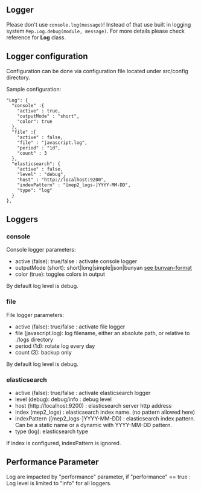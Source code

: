 ## Logger

Please don't use `console.log(message)`! Instead of that use built in logging 
system `Mep.Log.debug(module, message)`. For more details please check reference for 
**Log** class.

## Logger configuration

Configuration can be done via configuration file located under src/config directory.

Sample configuration: 
```
"Log": {
  "console" :{
    "active" : true,
    "outputMode" : "short",
    "color": true
  },
  "file" :{
    "active" : false,
    "file" : "javascript.log",
    "period" : "1d",
    "count" : 3
  },
  "elasticsearch": {
    "active" : false,
    "level" : "debug",
    "host" : "http://localhost:9200",
    "indexPattern" : "[mep2_logs-]YYYY-MM-DD",
    "type": "log"
  }
},
```

## Loggers
 
### console

Console logger parameters:

- active (false): true/false : activate console logger
- outputMode (short): short|long|simple|json|bunyan [see bunyan-format](https://github.com/thlorenz/bunyan-format)
- color (true): toggles colors in output

By default log level is debug. 

### file 

File logger parameters:

- active (false): true/false : activate file logger
- file (javascript.log): log filename, either an absolute path, or relative to ./logs directory 
- period (1d): rotate log every day
- count (3): backup only 

By default log level is debug.

### elasticsearch

- active (false): true/false : activate elasticsearch logger
- level (debug): debug/info : debug level
- host (http://localhost:9200) : elasticsearch server http address
- index (mep2_logs) : elasticsearch index name. (no pattern allowed here)
- indexPattern (\[mep2_logs-]YYYY-MM-DD) : elasticsearch index pattern. Can be a static name or a dynamic with YYYY-MM-DD pattern.
- type (log): elasticsearch type

If index is configured, indexPattern is ignored.

## Performance Parameter

Log are impacted by "performance" parameter, if "performance" == true : Log level is limited to "info" for all loggers.
 
